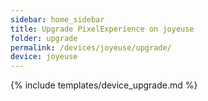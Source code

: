 ```yaml
---
sidebar: home_sidebar
title: Upgrade PixelExperience on joyeuse
folder: upgrade
permalink: /devices/joyeuse/upgrade/
device: joyeuse
---
```

{% include templates/device_upgrade.md %}
